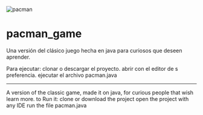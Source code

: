 ![pacman](https://user-images.githubusercontent.com/8810299/48066714-b7d6e480-e1a4-11e8-97df-738245eca55e.png)

# pacman_game
Una versión del clásico juego hecha en java para curiosos que deseen aprender.

Para ejecutar: 
clonar o descargar el proyecto.
abrir con el editor de s preferencia.
ejecutar el archivo pacman.java

*************************

A version of the classic game, made it on java, for curious people that wish learn more.
to Run it:
clone or download the project
open the project with any IDE
run the file pacman.java
